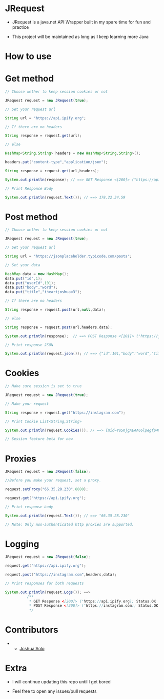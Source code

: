 
# JRequest
 
 - JRequest is a java.net API Wrapper built in my spare time for fun and practice
 
 - This project will be maintained as long as I keep learning more Java




# How to use

# Get method

``` Java
// Choose wether to keep session cookies or not

JRequest request = new JRequest(true); 

// Set your request url

String url = "https://api.ipify.org";

// If there are no headers

String response = request.get(url);

// else

HashMap<String,String> headers = new HashMap<String,String>();

headers.put("content-type","application/json");

String response = request.get(url,headers);

System.out.println(response); // ==> GET Response <[200]> ("https://api.ipify.org); Status.OK

// Print Response Body

System.out.println(request.Text()); // ==> 178.22.34.59

```

# Post method

``` Java
// Choose wether to keep session cookies or not

JRequest request = new JRequest(true); 

// Set your request url

String url = "https://jsonplaceholder.typicode.com/posts";

// Set your data

HashMap data = new HashMap();
data.put("id",1);
data.put("userId",101);
data.put("body","word");
data.put("title","iheartjoshua<3");

// If there are no headers

String response = request.post(url,null,data);

// else

String response = request.post(url,headers,data);

System.out.println(response);  // ==> POST Response <[201]> ("https://jsonplaceholder.typicode.com/posts"); Status.OK

// Print response JSON

System.out.println(request.json()); // ==> {"id":101,"body":"word","title":"iheartjoshua<3","userId":101}
```

# Cookies
``` Java
// Make sure session is set to true

JRequest request = new JRequest(true); 

// Make your request

String response = request.get("https://instagram.com");

// Print Cookie List<String,String>

System.out.println(request.Cookies()); // ==> [mid=YoSKjgAEAAG6lpegfp4VzvWUqxC4, csrftoken=zLHbcevdAersj5DchUi3IVPI1peAOiKD]

// Session feature beta for now
```

# Proxies
``` Java
JRequest request = new JRequest(false); 

//Before you make your request, set a proxy.

request.setProxy("66.35.28.230",8080);

request.get("https://api.ipify.org");

// Print response body

System.out.println(request.Text()); // ==> "66.35.28.230"

// Note: Only non-authenticated http proxies are supported.
```
# Logging
``` Java
JRequest request = new JRequest(false); 

request.get("https://api.ipify.org");

request.post("https://instagram.com",headers,data);

// Print responses for both requests

System.out.println(request.Logs()); ==>
          /**
           * GET Response <[200]> ("https://api.ipify.org); Status.OK
           * POST Response <[200]> ("https://instagram.com); Status.OK
           */
```

# Contributors

- * [Joshua Solo](https://github.com/88um)

# Extra

- I will continue updating this repo until I get bored

- Feel free to open any issues/pull requests
